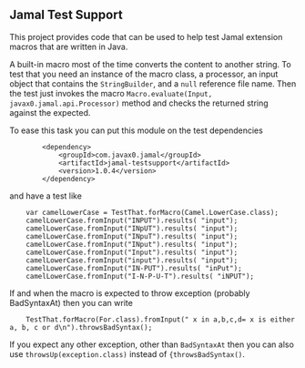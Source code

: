 ## Jamal Test Support

This project provides code that can be used to help test Jamal extension macros that are written in Java.

A built-in macro most of the time converts the content to another string. To test that you need an
instance of the macro class, a processor, an input object that contains the `StringBuilder`, and a `null`
reference file name. Then the test just invokes the macro `Macro.evaluate(Input, javax0.jamal.api.Processor)`
method and checks the returned string against the expected.

To ease this task you can put this module on the test dependencies

```
        <dependency>
            <groupId>com.javax0.jamal</groupId>
            <artifactId>jamal-testsupport</artifactId>
            <version>1.0.4</version>
        </dependency>
```

and have a test like

```
    var camelLowerCase = TestThat.forMacro(Camel.LowerCase.class);
    camelLowerCase.fromInput("INPUT").results( "input");
    camelLowerCase.fromInput("INpUT").results( "input");
    camelLowerCase.fromInput("INpuT").results( "input");
    camelLowerCase.fromInput("INput").results( "input");
    camelLowerCase.fromInput("Input").results( "input");
    camelLowerCase.fromInput("input").results( "input");
    camelLowerCase.fromInput("IN-PUT").results( "inPut");
    camelLowerCase.fromInput("I-N-P-U-T").results( "iNPUT");
```

If and when the macro is expected to throw exception (probably BadSyntaxAt) then you can write

```
    TestThat.forMacro(For.class).fromInput(" x in a,b,c,d= x is either a, b, c or d\n").throwsBadSyntax();
```

If you expect any other exception, other than `BadSyntaxAt` then you can also use `throwsUp(exception.class)` instead of
`{throwsBadSyntax()`.